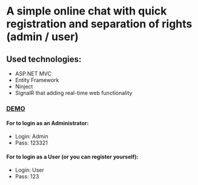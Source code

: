 # A simple online chat with quick registration and separation of rights (admin / user)

## Used technologies:
- ASP.NET MVC
- Entity Framework
- Ninject
- SignalR that adding real-time web functionality

### [DEMO](http://www.chatapp2.somee.com/)

#### For to login as an Administrator:
- Login: Admin 
- Pass: 123321
#### For to login as a User (or you can register yourself):
- Login: User 
- Pass: 123
